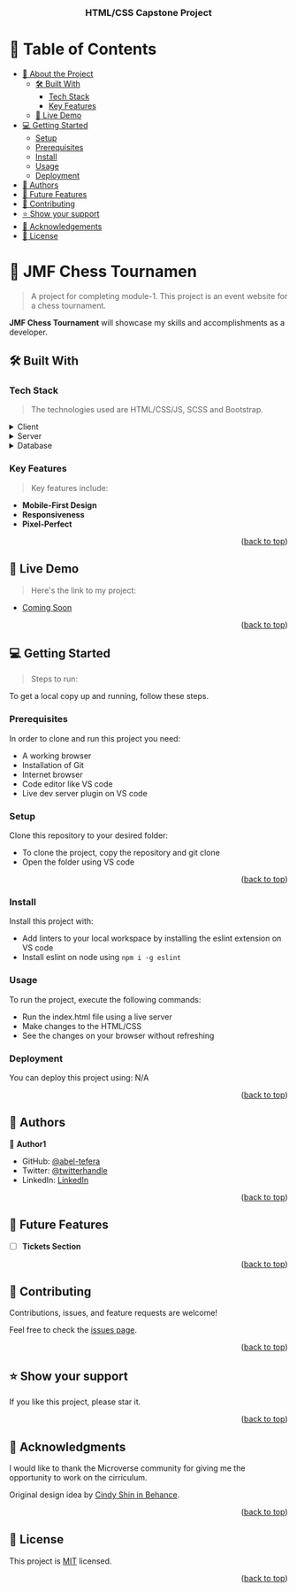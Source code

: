 <a name="readme-top"></a>

<div align="center">

  <br/>

  <h3><b>HTML/CSS Capstone Project</b></h3>

</div>

# 📗 Table of Contents

- [📖 About the Project](#about-project)
  - [🛠 Built With](#built-with)
    - [Tech Stack](#tech-stack)
    - [Key Features](#key-features)
  - [🚀 Live Demo](#live-demo)
- [💻 Getting Started](#getting-started)
  - [Setup](#setup)
  - [Prerequisites](#prerequisites)
  - [Install](#install)
  - [Usage](#usage)
  - [Deployment](#triangular_flag_on_post-deployment)
- [👥 Authors](#authors)
- [🔭 Future Features](#future-features)
- [🤝 Contributing](#contributing)
- [⭐️ Show your support](#support)
- [🙏 Acknowledgements](#acknowledgements)
- [📝 License](#license)


# 📖 JMF Chess Tournamen <a name="about-project"></a>

> A project for completing module-1. This project is an event website for a chess tournament.

**JMF Chess Tournament** will showcase my skills and accomplishments as a developer.

## 🛠 Built With <a name="built-with"></a>

### Tech Stack <a name="tech-stack"></a>

> The technologies used are HTML/CSS/JS, SCSS and Bootstrap.

<details>
  <summary>Client</summary>
  <ul>
    <li><a href="https://www.w3schools.com/html/">HTML/CSS</a></li>
  </ul>
   <ul>
    <li><a href="https://www.w3schools.com/js/">Javascript</a></li>
  </ul>
  <ul>
    <li><a href="https://www.w3schools.com/">Bootstrap</a></li>
  </ul>
  <ul>
    <li><a href="https://www.w3schools.com/">SCSS</a></li>
  </ul>
</details>

<details>
  <summary>Server</summary>
  <ul>
    <li><a href="#">N/A</a></li>
  </ul>
</details>

<details>
<summary>Database</summary>
  <ul>
    <li><a href="#">N/A</a></li>
  </ul>
</details>

### Key Features <a name="key-features"></a>

> Key features include:

- **Mobile-First Design**
- **Responsiveness**
- **Pixel-Perfect**


<p align="right">(<a href="#readme-top">back to top</a>)</p>

## 🚀 Live Demo <a name="live-demo"></a>

> Here's the link to my project: 

 - [Coming Soon]()

<p align="right">(<a href="#readme-top">back to top</a>)</p>

## 💻 Getting Started <a name="getting-started"></a>

> Steps to run: 

To get a local copy up and running, follow these steps.

### Prerequisites

In order to clone and run this project you need:

- A working browser
- Installation of Git
- Internet browser
- Code editor like VS code
- Live dev server plugin on VS code

### Setup

Clone this repository to your desired folder:

- To clone the project, copy the repository and git clone
- Open the folder using VS code

<p align="right">(<a href="#readme-top">back to top</a>)</p>

### Install

Install this project with: 

- Add linters to your local workspace by installing the eslint extension on VS code
- Install eslint on node using `npm i -g eslint`

### Usage

To run the project, execute the following commands:

- Run the index.html file using a live server
- Make changes to the HTML/CSS
- See the changes on your browser without refreshing

### Deployment

You can deploy this project using: N/A

<p align="right">(<a href="#readme-top">back to top</a>)</p>

## 👥 Authors <a name="authors"></a>

👤 **Author1**

- GitHub: [@abel-tefera](https://github.com/abel-tefera)
- Twitter: [@twitterhandle](https://twitter.com/abelteferabelay)
- LinkedIn: [LinkedIn](https://linkedin.com/in/abel-tefera-b1b625153)

<p align="right">(<a href="#readme-top">back to top</a>)</p>

## 🔭 Future Features <a name="future-features"></a>


- [ ] **Tickets Section**

<p align="right">(<a href="#readme-top">back to top</a>)</p>

## 🤝 Contributing <a name="contributing"></a>

Contributions, issues, and feature requests are welcome!

Feel free to check the [issues page](../../issues/).

<p align="right">(<a href="#readme-top">back to top</a>)</p>


## ⭐️ Show your support <a name="support"></a>


If you like this project, please star it.

<p align="right">(<a href="#readme-top">back to top</a>)</p>


## 🙏 Acknowledgments <a name="acknowledgements"></a>


I would like to thank the Microverse community for giving me the opportunity to work on the cirriculum.

Original design idea by [Cindy Shin in Behance](https://www.behance.net/adagio07).

<p align="right">(<a href="#readme-top">back to top</a>)</p>


## 📝 License <a name="license"></a>

This project is [MIT](./LICENSE) licensed.

<p align="right">(<a href="#readme-top">back to top</a>)</p>

